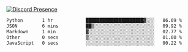 [![Discord Presence](https://lanyard.cnrad.dev/api/689805100331696149)](https://discord.com/users/689805100331696149)

<!--START_SECTION:waka-->

```txt
Python       1 hr            █████████████████████▓░░░   86.09 %
JSON         6 mins          ██▒░░░░░░░░░░░░░░░░░░░░░░   09.92 %
Markdown     1 min           ▓░░░░░░░░░░░░░░░░░░░░░░░░   02.77 %
Other        0 secs          ▒░░░░░░░░░░░░░░░░░░░░░░░░   01.00 %
JavaScript   0 secs          ░░░░░░░░░░░░░░░░░░░░░░░░░   00.22 %
```

<!--END_SECTION:waka-->
<img src="https://hit.yhype.me/github/profile?user_id=53441990" alt="">
